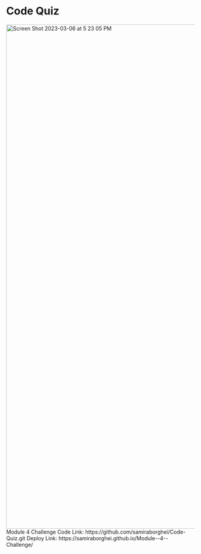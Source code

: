 # Code Quiz
<img width="1344" alt="Screen Shot 2023-03-06 at 5 23 05 PM" src="https://user-images.githubusercontent.com/124013032/223300551-0641ff5b-934a-4c22-af6c-796950f4d480.png">
Module 4 Challenge
Code Link: https://github.com/samiraborghei/Code-Quiz.git
 Deploy Link: https://samiraborghei.github.io/Module--4--Challenge/
